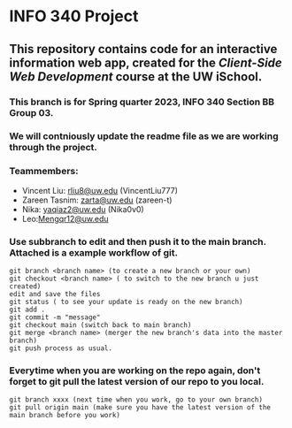 # INFO 340 Project

## This repository contains code for an interactive information web app, created for the _Client-Side Web Development_ course at the UW iSchool.

### This branch is for Spring quarter 2023, INFO 340 Section BB Group 03.
### We will contniously update the readme file as we are working through the project.
### Teammembers:
- Vincent Liu: rliu8@uw.edu (VincentLiu777)
- Zareen Tasnim: zarta@uw.edu (zareen-t)
- Nika: yaqiaz2@uw.edu (Nika0v0)
- Leo:Mengqr12@uw.edu

### Use subbranch to edit and then push it to the main branch. Attached is a example workflow of git.
```
git branch <branch name> (to create a new branch or your own)
git checkout <branch name> ( to switch to the new branch u just created)
edit and save the files
git status ( to see your update is ready on the new branch)
git add .
git commit -m "message"
git checkout main (switch back to main branch)
git merge <branch name> (merger the new branch's data into the master branch)
git push process as usual.
```
### Everytime when you are working on the repo again, don't forget to git pull the latest version of our repo to you local. 
```
git branch xxxx (next time when you work, go to your own branch)
git pull origin main (make sure you have the latest version of the main branch before you work)
```

